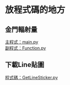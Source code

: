 # 放程式碼的地方

## 金門輻射量
[主程式：main.py](./Kinmen_main.py) <br>
[副程式：Function.py](./Kinmen_Function.py)

## 下載Line貼圖
[程式碼：GetLineSticker.py](./getLineSticker.py)
